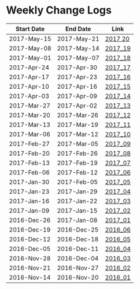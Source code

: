 Weekly Change Logs
==================

| Start Date | End Date   | Link                          |
|------------|------------|-------------------------------|
|2017-May-15 |2017-May-21 | [2017 20](2017_20) |
|2017-May-08 |2017-May-14 | [2017_19](2017_19) |
|2017-May-01 |2017-May-07 | [2017_18](2017_18) |
|2017-Apr-24 |2017-Apr-30 | [2017_17](2017_17) |
|2017-Apr-17 |2017-Apr-23 | [2017_16](2017_16) |
|2017-Apr-10 |2017-Apr-16 | [2017_15](2017_15) |
|2017-Apr-03 |2017-Apr-09 | [2017_14](2017_14) |
|2017-Mar-27 |2017-Apr-02 | [2017_13](2017_13) |
|2017-Mar-20 |2017-Mar-26 | [2017_12](2017_12) |
|2017-Mar-13 |2017-Mar-19 | [2017_11](2017_11) |
|2017-Mar-06 |2017-Mar-12 | [2017_10](2017_10) |
|2017-Feb-27 |2017-Mar-05 | [2017_09](2017_09) |
|2017-Feb-20 |2017-Feb-26 | [2017_08](2017_08) |
|2017-Feb-13 |2017-Feb-19 | [2017_07](2017_07) |
|2017-Feb-06 |2017-Feb-12 | [2017_06](2017_06) |
|2017-Jan-30 |2017-Feb-05 | [2017_05](2017_05) |
|2017-Jan-23 |2017-Jan-29 | [2017_04](2017_04) |
|2017-Jan-16 |2017-Jan-22 | [2017_03](2017_03) |
|2017-Jan-09 |2017-Jan-15 | [2017_02](2017_02) |
|2016-Dec-26 |2017-Jan-08 | [2017_01](2017_01) |
|2016-Dec-19 |2016-Dec-25 | [2016_06](2016_06) |
|2016-Dec-12 |2016-Dec-18 | [2016_05](2016_05) |
|2016-Dec-05 |2016-Dec-11 | [2016_04](2016_04) |
|2016-Nov-28 |2016-Dec-04 | [2016_03](2016_03) |      
|2016-Nov-21 |2016-Nov-27 | [2016_02](2016_02) |
|2016-Nov-14 |2016-Nov-20 | [2016_01](2016_01) |
